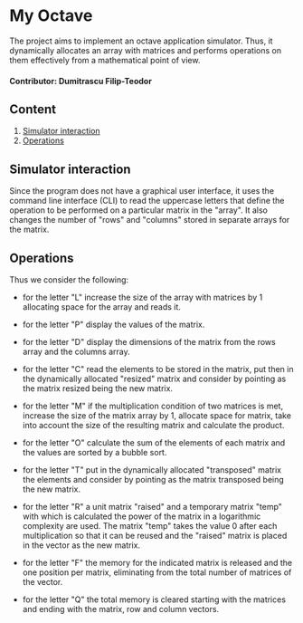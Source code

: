 # My Octave

The project aims to implement an octave application simulator. Thus, it
dynamically allocates an array with matrices and performs operations on them effectively from a mathematical point of view.  

#### Contributor: Dumitrascu Filip-Teodor

## Content
1. [Simulator interaction](#simulator-interaction)
2. [Operations](#operations)


## Simulator interaction
Since the program does not have a graphical user interface, it uses the command
line interface (CLI) to read the uppercase letters that define the operation to
be performed on a particular matrix in the "array". It also changes the number
of "rows" and "columns" stored in separate arrays for the matrix.

## Operations 
Thus we consider the following:

- for the letter "L" increase the size of the array with matrices by 1
allocating space for the array and reads it.

- for the letter "P" display the values of the matrix.

- for the letter "D" display the dimensions of the matrix from the rows array and the columns array.

- for the letter "C" read the elements to be stored in the matrix, put then in the dynamically allocated "resized" matrix and consider by pointing as the matrix resized being the new matrix.

- for the letter "M" if the multiplication condition of two matrices is met,
increase the size of the matrix array by 1, allocate space for matrix, take
into account the size of the resulting matrix and calculate the product.

- for the letter "O" calculate the sum of the elements of each matrix and the
values are sorted by a bubble sort.

- for the letter "T" put in the dynamically allocated "transposed" matrix the elements and consider by pointing as the matrix transposed being the new matrix.

- for the letter "R" a unit matrix "raised" and a temporary matrix "temp" with
which is calculated the power of the matrix in a logarithmic complexity are
used. The matrix "temp" takes the value 0 after each multiplication so that it
can be reused and the "raised" matrix is placed in the vector as the new matrix.

- for the letter "F" the memory for the indicated matrix is released and the one
position per matrix, eliminating from the total number of matrices of the vector. 

- for the letter "Q" the total memory is cleared starting with the matrices and ending with the matrix, row and column vectors.
